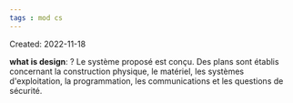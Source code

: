 ```yaml
---
tags : mod cs
---
```

Created: 2022-11-18

**what is design**:
?
Le système proposé est conçu. Des plans sont établis concernant la construction physique, le matériel, les systèmes d'exploitation, la programmation, les communications et les questions de sécurité.
<!--SR:!2024-03-03,2,130-->